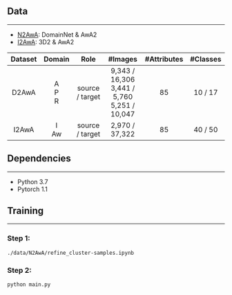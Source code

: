 
## Data 
---
- [N2AwA](./data/N2AwA/classes.txt): DomainNet & AwA2
- [I2AwA](./data/I2AwA/dataset_info.txt): 3D2 & AwA2

| Dataset | Domain | Role | #Images | #Attributes | #Classes |
|:-:|:-:|:-:|:-:|:-:|:-:|
| D2AwA | A <br> P <br> R | source / target | 9,343 / 16,306 <br> 3,441 / 5,760 <br> 5,251 / 10,047 | 85 | 10 / 17 |
| I2AwA | I <br> Aw | source / target | 2,970 / 37,322 | 85 | 40 / 50 |

## Dependencies
---
- Python 3.7
- Pytorch 1.1


## Training
---
### Step 1: 
```shell
./data/N2AwA/refine_cluster-samples.ipynb
```

### Step 2: 
```shell
python main.py
```

